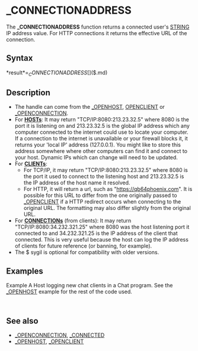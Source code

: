 # _CONNECTIONADDRESS

The **_CONNECTIONADDRESS** function returns a connected user's [STRING](STRING.md) IP address value. For HTTP connections it returns the effective URL of the connection.

  

## Syntax

*result$* = _CONNECTIONADDRESS[$]($.md)
  

## Description

* The handle can come from the [_OPENHOST](_OPENHOST.md), [OPENCLIENT](OPENCLIENT.md) or [_OPENCONNECTION](_OPENCONNECTION.md).
* For **[HOSTs](HOSTs.md)**: It may return "TCP/IP:8080:213.23.32.5" where 8080 is the port it is listening on and 213.23.32.5 is the global IP address which any computer connected to the internet could use to locate your computer. If a connection to the internet is unavailable or your firewall blocks it, it returns your 'local IP' address (127.0.0.1). You might like to store this address somewhere where other computers can find it and connect to your host. Dynamic IPs which can change will need to be updated.
* For **[CLIENTs](CLIENTs.md)**:
	+ For TCP/IP, it may return "TCP/IP:8080:213.23.32.5" where 8080 is the port it used to connect to the listening host and 213.23.32.5 is the IP address of the host name it resolved.
	+ For HTTP, it will return a url, such as "<https://qb64phoenix.com>". It is possible for this URL to differ from the one originally passed to [_OPENCLIENT](_OPENCLIENT.md) if a HTTP redirect occurs when connecting to the original URL. The formatting may also differ slightly from the original URL.
* For **[CONNECTIONs](CONNECTIONs.md)** (from clients): It may return "TCP/IP:8080:34.232.321.25" where 8080 was the host listening port it connected to and 34.232.321.25 is the IP address of the client that connected. This is very useful because the host can log the IP address of clients for future reference (or banning, for example).
* The $ sygil is optional for compatibility with older versions.

  

## Examples

Example
A Host logging new chat clients in a Chat program. See the [_OPENHOST](_OPENHOST.md) example for the rest of the code used.

``` f = [FREEFILE](FREEFILE.md) [OPEN](OPEN.md) "ChatLog.dat" [FOR](FOR.md) [APPEND](APPEND.md) [AS](AS.md) #f ' code at start of host section before DO loop.  newclient = [_OPENCONNECTION](_OPENCONNECTION.md)(host) ' receive any new client connection handles [IF](IF.md) newclient [THEN](THEN.md)     numclients = numclients + 1 ' increment index     Users(numclients) = newclient ' place handle into array     IP$ = _CONNECTIONADDRESS(newclient)     [PRINT](PRINT.md) IP$ + " has joined." ' displayed to Host only     [PRINT](PRINT.md) "PRINT (file statement)") #f, IP$, numclients ' print info to a log file     [PRINT](PRINT.md) "PRINT (file statement)") #Users(numclients), "Welcome!" ' from Host to new clients only [END IF](END IF.md)  
```

``` **Explanation**  The function returns the new client's IP address to the IP$ variable.  Prints the IP and the original login position to a log file. The  information can later be used by the host for reference  if necessary.  The host could set up a ban list too.  
```

  

## See also

* [_OPENCONNECTION](_OPENCONNECTION.md), [_CONNECTED](_CONNECTED.md)
* [_OPENHOST](_OPENHOST.md), [_OPENCLIENT](_OPENCLIENT.md)

  
